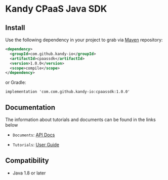 # Kandy CPaaS Java SDK

## Install

Use the following dependency in your project to grab via [Maven](https://mvnrepository.com) repository:

```xml
<dependency>
  <groupId>com.github.kandy-io</groupId>
  <artifactId>cpaassdk</artifactId>
  <version>1.0.0</version>
  <scope>compile</scope>
</dependency>
```

or Gradle:

```
implementation 'com.com.github.kandy-io:cpaassdk:1.0.0'
```

## Documentation

The information about tutorials and documents can be found in the links below

* `Documents`: [API Docs](https://kandy-io.github.io/kandy-cpaas-java-sdk/docs)

* `Tutorials`:  [User Guide](https://Kandy-IO.github.io/kandy-cpaas-java-sdk/tutorials/?KANDY=Kandy&KANDYFQDN=oauth-cpaas.att.com#/GetStarted)

## Compatibility

- Java 1.8 or later